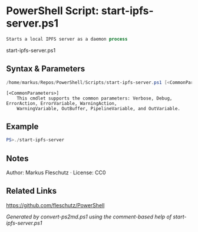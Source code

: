 # PowerShell Script: start-ipfs-server.ps1
```powershell
Starts a local IPFS server as a daemon process
```

start-ipfs-server.ps1

## Syntax & Parameters
```powershell
/home/markus/Repos/PowerShell/Scripts/start-ipfs-server.ps1 [<CommonParameters>]
```

```
[<CommonParameters>]
    This cmdlet supports the common parameters: Verbose, Debug, ErrorAction, ErrorVariable, WarningAction, 
    WarningVariable, OutBuffer, PipelineVariable, and OutVariable.
```

## Example
```powershell
PS>./start-ipfs-server
```


## Notes
Author: Markus Fleschutz · License: CC0

## Related Links
https://github.com/fleschutz/PowerShell

*Generated by convert-ps2md.ps1 using the comment-based help of start-ipfs-server.ps1*
